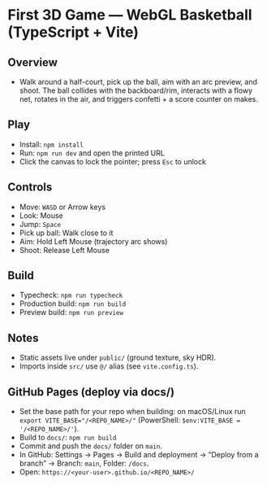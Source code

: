 # First 3D Game — WebGL Basketball (TypeScript + Vite)

## Overview
- Walk around a half-court, pick up the ball, aim with an arc preview, and shoot. The ball collides with the backboard/rim, interacts with a flowy net, rotates in the air, and triggers confetti + a score counter on makes.

## Play
- Install: `npm install`
- Run: `npm run dev` and open the printed URL
- Click the canvas to lock the pointer; press `Esc` to unlock

## Controls
- Move: `WASD` or Arrow keys
- Look: Mouse
- Jump: `Space`
- Pick up ball: Walk close to it
- Aim: Hold Left Mouse (trajectory arc shows)
- Shoot: Release Left Mouse

## Build
- Typecheck: `npm run typecheck`
- Production build: `npm run build`
- Preview build: `npm run preview`

## Notes
- Static assets live under `public/` (ground texture, sky HDR).
- Imports inside `src/` use `@/` alias (see `vite.config.ts`).

## GitHub Pages (deploy via docs/)
- Set the base path for your repo when building: on macOS/Linux run `export VITE_BASE="/<REPO_NAME>/"` (PowerShell: `$env:VITE_BASE = '/<REPO_NAME>/'`).
- Build to `docs/`: `npm run build`
- Commit and push the `docs/` folder on `main`.
- In GitHub: Settings → Pages → Build and deployment → “Deploy from a branch” → Branch: `main`, Folder: `/docs`.
- Open: `https://<your-user>.github.io/<REPO_NAME>/`
